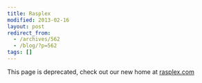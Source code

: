 ```yaml
---
title: Rasplex
modified: 2013-02-16
layout: post
redirect_from:
  - /archives/562
  - /blog/?p=562
tags: []
---
```




This page is deprecated, check out our new home at [rasplex.com](http://rasplex.com)
